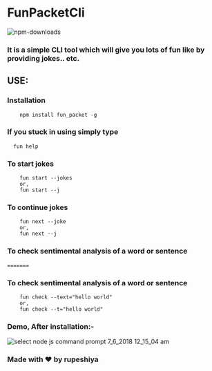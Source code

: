 

# FunPacketCli

  <img src="https://img.shields.io/badge/dynamic/json.svg?label=Downloads&url=https%3A%2F%2Fapi.npmjs.org%2Fdownloads%2Fpoint%2Flast-month%2Ffun_packet&query=downloads&colorB=%2307ef22&prefix=Last-month%3A-" alt="npm-downloads">
  </img>


### It is a simple CLI tool which will give you lots of fun like by providing jokes.. etc.

## USE:

### Installation

```
    npm install fun_packet -g

```

### If you stuck in using simply type

```
  fun help
```
### To start jokes
```
    fun start --jokes
    or,
    fun start --j
```

### To continue jokes

```
    fun next --joke
    or,
    fun next --j

```

### To check sentimental analysis of a word or sentence

```
=======
```

### To check sentimental analysis of a word or sentence

```
    fun check --text="hello world"
    or,
    fun check --t="hello world"

```
### Demo, After installation:-
![select node js command prompt 7_6_2018 12_15_04 am](https://user-images.githubusercontent.com/31209617/42374187-38344a4e-80cc-11e8-85e7-d7691b545e25.gif)

### Made with :heart: by rupeshiya
